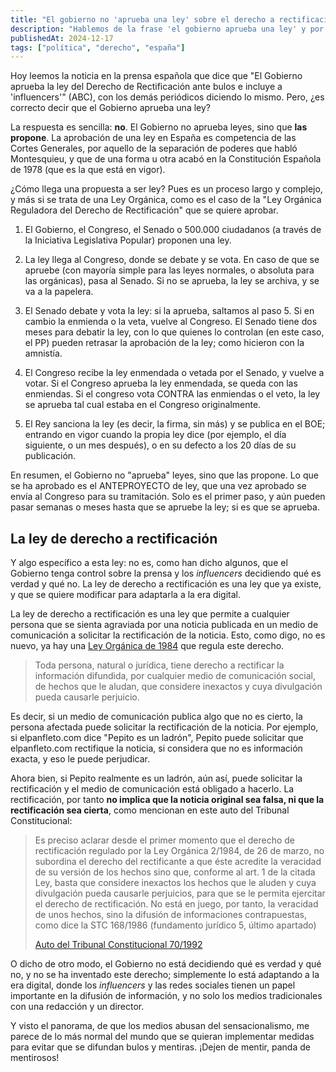 ```yaml
---
title: "El gobierno no 'aprueba una ley' sobre el derecho a rectificación"
description: "Hablemos de la frase 'el gobierno aprueba una ley' y por qué no es correcta, poniendo como ejemplo la ley de derecho a rectificación en prensa"
publishedAt: 2024-12-17
tags: ["política", "derecho", "españa"]
---
```


Hoy leemos la noticia en la prensa española que dice que "El Gobierno aprueba la ley del Derecho de Rectificación ante bulos e incluye a 'influencers'" (ABC), con los demás periódicos diciendo lo mismo. Pero, ¿es correcto decir que el Gobierno aprueba una ley?

La respuesta es sencilla: **no**. El Gobierno no aprueba leyes, sino que **las propone**. La aprobación de una ley en España es competencia de las Cortes Generales, por aquello de la separación de poderes que habló Montesquieu, y que de una forma u otra acabó en la Constitución Española de 1978 (que es la que está en vigor).

¿Cómo llega una propuesta a ser ley? Pues es un proceso largo y complejo, y más si se trata de una Ley Orgánica, como es el caso de la "Ley Orgánica Reguladora del Derecho de Rectificación" que se quiere aprobar.

1. El Gobierno, el Congreso, el Senado o 500.000 ciudadanos (a través de la Iniciativa Legislativa Popular) proponen una ley.

2. La ley llega al Congreso, donde se debate y se vota. En caso de que se apruebe (con mayoría simple para las leyes normales, o absoluta para las orgánicas), pasa al Senado. Si no se aprueba, la ley se archiva, y se va a la papelera.

3. El Senado debate y vota la ley: si la aprueba, saltamos al paso 5. Si en cambio la enmienda o la veta, vuelve al Congreso. El Senado tiene dos meses para debatir la ley, con lo que quienes lo controlan (en este caso, el PP) pueden retrasar la aprobación de la ley; como hicieron con la amnistía.

4. El Congreso recibe la ley enmendada o vetada por el Senado, y vuelve a votar. Si el Congreso aprueba la ley enmendada, se queda con las enmiendas. Si el congreso vota CONTRA las enmiendas o el veto, la ley se aprueba tal cual estaba en el Congreso originalmente.

5. El Rey sanciona la ley (es decir, la firma, sin más) y se publica en el BOE; entrando en vigor cuando la propia ley dice (por ejemplo, el día siguiente, o un mes después), o en su defecto a los 20 días de su publicación.

En resumen, el Gobierno no "aprueba" leyes, sino que las propone. Lo que se ha aprobado es el ANTEPROYECTO de ley, que una vez aprobado se envía al Congreso para su tramitación. Solo es el primer paso, y aún pueden pasar semanas o meses hasta que se apruebe la ley; si es que se aprueba.

## La ley de derecho a rectificación

Y algo específico a esta ley: no es, como han dicho algunos, que el Gobierno tenga control sobre la prensa y los _influencers_ decidiendo qué es verdad y qué no. La ley de derecho a rectificación es una ley que ya existe, y que se quiere modificar para adaptarla a la era digital.

La ley de derecho a rectificación es una ley que permite a cualquier persona que se sienta agraviada por una noticia publicada en un medio de comunicación a solicitar la rectificación de la noticia. Esto, como digo, no es nuevo, ya hay una [Ley Orgánica de 1984](https://www.boe.es/buscar/act.php?id=BOE-A-1984-7248) que regula este derecho.

> Toda persona, natural o jurídica, tiene derecho a rectificar la información difundida, por cualquier medio de comunicación social, de hechos que le aludan, que considere inexactos y cuya divulgación pueda causarle perjuicio.

Es decir, si un medio de comunicación publica algo que no es cierto, la persona afectada puede solicitar la rectificación de la noticia. Por ejemplo, si elpanfleto.com dice "Pepito es un ladrón", Pepito puede solicitar que elpanfleto.com rectifique la noticia, si considera que no es información exacta, y eso le puede perjudicar.

Ahora bien, si Pepito realmente es un ladrón, aún así, puede solicitar la rectificación y el medio de comunicación está obligado a hacerlo. La rectificación, por tanto **no implica que la noticia original sea falsa, ni que la rectificación sea cierta**, como mencionan en este auto del Tribunal Constitucional:

> Es preciso aclarar desde el primer momento que el derecho de rectificación regulado por la Ley Orgánica 2/1984, de 26 de marzo, no subordina el derecho del rectificante a que éste acredite la veracidad de su versión de los hechos sino que, conforme al art. 1 de la citada Ley, basta que considere inexactos los hechos que le aluden y cuya divulgación pueda causarle perjuicios, para que se le permita ejercitar el derecho de rectificación. No está en juego, por tanto, la veracidad de unos hechos, sino la difusión de informaciones contrapuestas, como dice la STC 168/1986 (fundamento jurídico 5, último apartado)
>
> [Auto del Tribunal Constitucional 70/1992](https://vlex.es/vid/-58123318)

O dicho de otro modo, el Gobierno no está decidiendo qué es verdad y qué no, y no se ha inventado este derecho; simplemente lo está adaptando a la era digital, donde los _influencers_ y las redes sociales tienen un papel importante en la difusión de información, y no solo los medios tradicionales con una redacción y un director.

Y visto el panorama, de que los medios abusan del sensacionalismo, me parece de lo más normal del mundo que se quieran implementar medidas para evitar que se difundan bulos y mentiras. ¡Dejen de mentir, panda de mentirosos!
